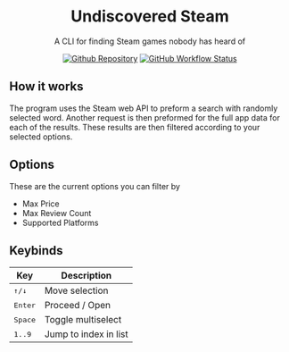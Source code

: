 <div align="center">

# Undiscovered Steam

A CLI for finding Steam games nobody has heard of

<!-- ![Demo](demo.gif) -->

[<img alt="Github Repository" src="https://img.shields.io/badge/github-undiscovered_steam-8da0cb?style=for-the-badge&labelColor=555555&logo=github">](https://github.com/LiamGallagher737/undiscovered_steam)
[<img alt="GitHub Workflow Status" src="https://img.shields.io/github/actions/workflow/status/LiamGallagher737/undiscovered_steam/ci.yml?branch=main&style=for-the-badge">](https://github.com/LiamGallagher737/undiscovered_steam/actions/workflows/ci.yml)

</div>

## How it works

The program uses the Steam web API to preform a search with randomly selected word. Another request is then preformed for the full app data for each of the results. These results are then filtered according to your selected options.

## Options

These are the current options you can filter by

- Max Price
- Max Review Count
- Supported Platforms

## Keybinds

| Key              | Description           |
|------------------|-----------------------|
| <kbd>↑/↓</kbd>   | Move selection        |
| <kbd>Enter</kbd> | Proceed / Open        |
| <kbd>Space</kbd> | Toggle multiselect    |
| <kbd>1..9</kbd>  | Jump to index in list |

